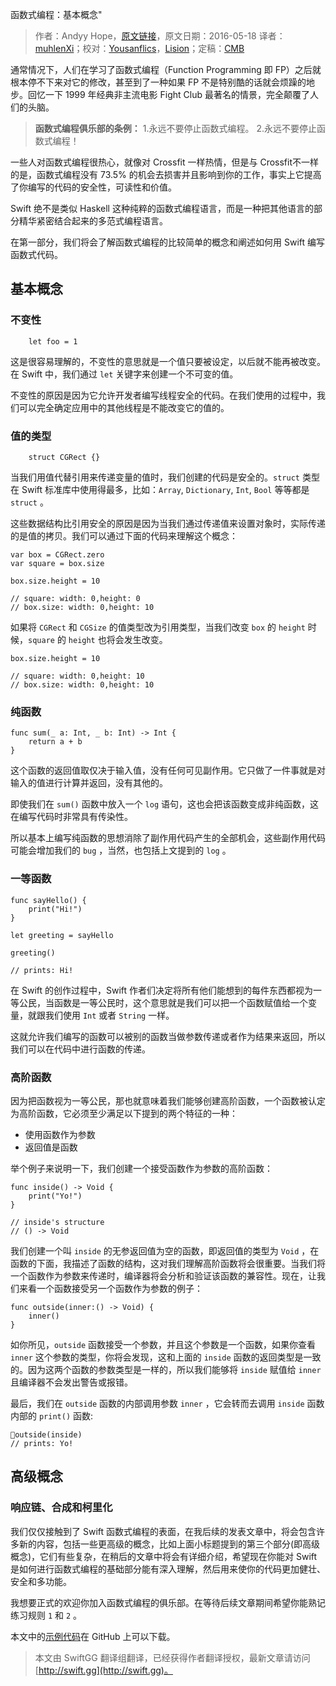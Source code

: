 函数式编程：基本概念"

> 作者：Andyy Hope，[原文链接](https://medium.com/swift-programming/swift-functional-programming-basic-concepts-a6b0c3937d56)，原文日期：2016-05-18
> 译者：[muhlenXi](http://muhlenxi.com/)；校对：[Yousanflics](http://blog.yousanflics.com.cn)，[Lision](https://lision.me/)；定稿：[CMB](https://github.com/chenmingbiao)
  









通常情况下，人们在学习了函数式编程（Function Programming 即 FP）之后就根本停不下来对它的修改，甚至到了一种如果 FP 不是特别酷的话就会烦躁的地步。回忆一下 1999 年经典非主流电影 Fight Club 最著名的情景，完全颠覆了人们的头脑。

> **函数式编程俱乐部的条例：**
> 1.永远不要停止函数式编程。
> 2.永远不要停止函数式编程！



一些人对函数式编程很热心，就像对 Crossfit 一样热情，但是与 Crossfit不一样的是，函数式编程没有 73.5% 的机会去损害并且影响到你的工作，事实上它提高了你编写的代码的安全性，可读性和价值。

Swift 绝不是类似 Haskell 这种纯粹的函数式编程语言，而是一种把其他语言的部分精华紧密结合起来的多范式编程语言。

在第一部分，我们将会了解函数式编程的比较简单的概念和阐述如何用 Swift 编写函数式代码。

## 基本概念

### 不变性

    
    	let foo = 1

这是很容易理解的，不变性的意思就是一个值只要被设定，以后就不能再被改变。在 Swift 中，我们通过 `let` 关键字来创建一个不可变的值。

不变性的原因是因为它允许开发者编写线程安全的代码。在我们使用的过程中，我们可以完全确定应用中的其他线程是不能改变它的值的。

### 值的类型

    
    	struct CGRect {}

当我们用值代替引用来传递变量的值时，我们创建的代码是安全的。`struct` 类型在 Swift 标准库中使用得最多，比如：`Array`, `Dictionary`, `Int`, `Bool` 等等都是 `struct` 。

这些数据结构比引用安全的原因是因为当我们通过传递值来设置对象时，实际传递的是值的拷贝。我们可以通过下面的代码来理解这个概念：

    
    var box = CGRect.zero
    var square = box.size
    
    box.size.height = 10
    
    // square: width: 0,height: 0
    // box.size: width: 0,height: 10

如果将 `CGRect` 和 `CGSize` 的值类型改为引用类型，当我们改变 `box` 的 `height` 时候，`square` 的 `height` 也将会发生改变。

    
    box.size.height = 10
    
    // square: width: 0,height: 10
    // box.size: width: 0,height: 10

### 纯函数

    
    func sum(_ a: Int, _ b: Int) -> Int {
    	return a + b
    }

这个函数的返回值取仅决于输入值，没有任何可见副作用。它只做了一件事就是对输入的值进行计算并返回，没有其他的。

即使我们在 `sum()` 函数中放入一个 `log` 语句，这也会把该函数变成非纯函数，这在编写代码时非常具有传染性。

所以基本上编写纯函数的思想消除了副作用代码产生的全部机会，这些副作用代码可能会增加我们的 `bug` ，当然，也包括上文提到的 `log` 。

### 一等函数

    
    func sayHello() {
    	print("Hi!")
    }
    
    let greeting = sayHello
    
    greeting()
    
    // prints: Hi!

在 Swift 的创作过程中，Swift 作者们决定将所有他们能想到的每件东西都视为一等公民，当函数是一等公民时，这个意思就是我们可以把一个函数赋值给一个变量，就跟我们使用 `Int` 或者 `String` 一样。

这就允许我们编写的函数可以被别的函数当做参数传递或者作为结果来返回，所以我们可以在代码中进行函数的传递。

### 高阶函数

因为把函数视为一等公民，那也就意味着我们能够创建高阶函数，一个函数被认定为高阶函数，它必须至少满足以下提到的两个特征的一种：

* 使用函数作为参数
* 返回值是函数

举个例子来说明一下，我们创建一个接受函数作为参数的高阶函数：

    
    func inside() -> Void {
    	print("Yo!")
    }
    
    // inside's structure
    // () -> Void
我们创建一个叫 `inside` 的无参返回值为空的函数，即返回值的类型为 `Void` ，在函数的下面，我描述了函数的结构，这对我们理解高阶函数将会很重要。当我们将一个函数作为参数来传递时，编译器将会分析和验证该函数的兼容性。现在，让我们来看一个函数接受另一个函数作为参数的例子：

    
    func outside(inner:() -> Void) {
    	inner()
    }

如你所见，`outside` 函数接受一个参数，并且这个参数是一个函数，如果你查看 `inner` 这个参数的类型，你将会发现，这和上面的 `inside` 函数的返回类型是一致的。因为这两个函数的参数类型是一样的，所以我们能够将 `inside` 赋值给 `inner` 且编译器不会发出警告或报错。

最后，我们在 `outside` 函数的内部调用参数 `inner` ，它会转而去调用 `inside` 函数内部的 `print()` 函数:

    
    outside(inside)
    // prints: Yo!

## 高级概念

### 响应链、合成和柯里化

我们仅仅接触到了 Swift 函数式编程的表面，在我后续的发表文章中，将会包含许多新的内容，包括一些更高级的概念，比如上面小标题提到的第三个部分(即高级概念)，它们有些复杂，在稍后的文章中将会有详细介绍，希望现在你能对 Swift 是如何进行函数式编程的基础部分能有深入理解，然后用来使你的代码更加健壮、安全和多功能。

我想要正式的欢迎你加入函数式编程的俱乐部。在等待后续文章期间希望你能熟记练习规则 `1` 和 `2` 。

本文中的[示例代码](https://github.com/andyyhope/Blog_FunctionalProgramming_BasicConcepts)在 GitHub 上可以下载。

> 本文由 SwiftGG 翻译组翻译，已经获得作者翻译授权，最新文章请访问 [http://swift.gg](http://swift.gg)。